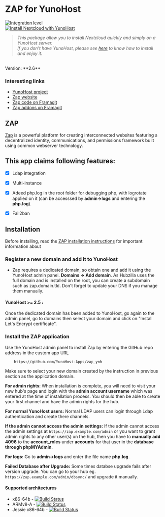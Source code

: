 # ZAP for YunoHost

[![Integration level](https://dash.yunohost.org/integration/zap.svg)](https://dash.yunohost.org/appci/app/zap)  
[![Install Nextcloud with YunoHost](https://install-app.yunohost.org/install-with-yunohost.png)](https://install-app.yunohost.org/?app=zap)

> *This package allow you to install Nextcloud quickly and simply on a YunoHost server.  
If you don't have YunoHost, please see [here](https://yunohost.org/#/install) to know how to install and enjoy it.*
<br>
Version: **2.6**

### Interesting links

- [YunoHost project](https://yunohost.org)
- [Zap website](https://zotlabs.com/zap/)
- [Zap code on Framagit](https://framagit.org/zot/zap)
- [Zap addons on Framagit](https://framagit.org/zot/zap-addons)

## ZAP
[Zap](https://zotlabs.com/zap/) is a powerful platform for creating interconnected websites featuring a decentralized identity, communications, and permissions framework built using common webserver technology.

## This app claims following features:
- [X] Ldap integration
- [X] Multi-instance
- [X] Adeed php.log in the root folder for debugging php, with logrotate applied on it (can be accesssed by **admin->logs** and entering the **php.log**).
- [X] Fail2ban 



## Installation
Before installing, read the [ZAP installation instructions](https://framagit.org/zot/zap/blob/master/install/INSTALL.txt) for important information about


### Register a new domain and add it to YunoHost
- Zap requires a dedicated domain, so obtain one and add it using the YunoHost admin panel. **Domains -> Add domain**. As Hubzilla uses the full domain and is installed on the root, you can create a subdomain such as zap.domain.tld. Don't forget to update your DNS if you manage them manually.


#### YunoHost >= 2.5 :
Once the dedicated domain has been added to YunoHost, go again to the admin panel, go to domains then select your domain and click on "Install Let's Encrypt certificate".

### Install the ZAP application
Use the YunoHost admin panel to install Zap by entering the GitHub repo address in the custom app URL

		https://github.com/YunoHost-Apps/zap_ynh

Make sure to select your new domain created by the instruction in previous section as the application domain.

**For admin rights**: When installation is complete, you will need to visit your new hub's page and login with the **admin account username** which was entered at the time of installation process. You should then be able to create your first channel and have the admin rights for the hub.

**For normal YunoHost users:** Normal LDAP users can login through Ldap authentication and create there channels.

**If the admin cannot access the admin settings:** If the admin cannot access the admin settings at `https://zap.example.com/admin` or you want to grant admin rights to any other user(s) on the hub, then you have to **manually add 4096** to the **account_roles** under **accounts** for that user in the **database through phpMYAdmin**.

**For logs:** Go to **admin->logs** and enter the file name **php.log**. 

**Failed Database after Upgrade:** Some times databse upgrade fails after version upgrade. You can go to your hub eg. `https://zap.example.com/admin/dbsync/` and upgrade it manually.


#### Supported architectures

* x86-64b - [![Build Status](https://ci-apps.yunohost.org/ci/logs/zap%20%28Official%29.svg)](https://ci-apps.yunohost.org/ci/apps/zap/)
* ARMv8-A - [![Build Status](https://ci-apps-arm.yunohost.org/ci/logs/zap%20%28Official%29.svg)](https://ci-apps-arm.yunohost.org/ci/apps/zap/)
* Jessie x86-64b - [![Build Status](https://ci-stretch.nohost.me/ci/logs/zap%20%28Official%29.svg)](https://ci-stretch.nohost.me/ci/apps/zap/)
